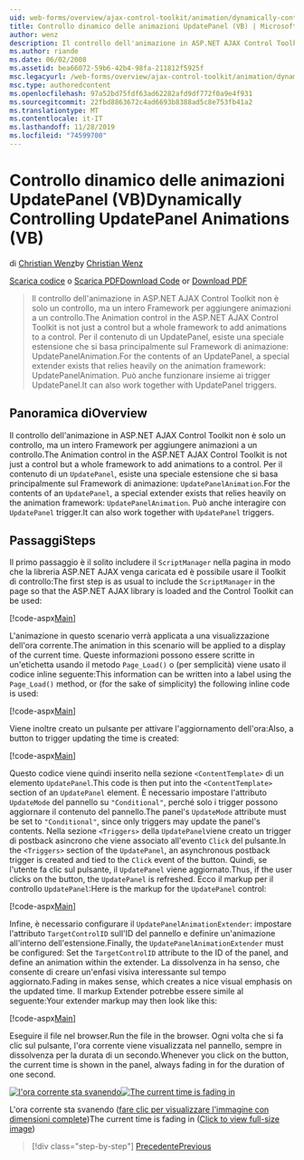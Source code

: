 ```yaml
---
uid: web-forms/overview/ajax-control-toolkit/animation/dynamically-controlling-updatepanel-animations-vb
title: Controllo dinamico delle animazioni UpdatePanel (VB) | Microsoft Docs
author: wenz
description: Il controllo dell'animazione in ASP.NET AJAX Control Toolkit non è solo un controllo, ma un intero Framework per aggiungere animazioni a un controllo. Per il contenuto di un...
ms.author: riande
ms.date: 06/02/2008
ms.assetid: bea66072-59b6-42b4-98fa-211812f5925f
msc.legacyurl: /web-forms/overview/ajax-control-toolkit/animation/dynamically-controlling-updatepanel-animations-vb
msc.type: authoredcontent
ms.openlocfilehash: 97a52bd75fdf63ad62282afd9df772f0a9e4f931
ms.sourcegitcommit: 22fbd8863672c4ad6693b8388ad5c8e753fb41a2
ms.translationtype: MT
ms.contentlocale: it-IT
ms.lasthandoff: 11/28/2019
ms.locfileid: "74599700"
---
```

# <a name="dynamically-controlling-updatepanel-animations-vb"></a><span data-ttu-id="4e5a0-104">Controllo dinamico delle animazioni UpdatePanel (VB)</span><span class="sxs-lookup"><span data-stu-id="4e5a0-104">Dynamically Controlling UpdatePanel Animations (VB)</span></span>

<span data-ttu-id="4e5a0-105">di [Christian Wenz](https://github.com/wenz)</span><span class="sxs-lookup"><span data-stu-id="4e5a0-105">by [Christian Wenz](https://github.com/wenz)</span></span>

<span data-ttu-id="4e5a0-106">[Scarica codice](https://download.microsoft.com/download/9/3/f/93f8daea-bebd-4821-833b-95205389c7d0/UpdatePanelAnimation2.vb.zip) o [Scarica PDF](https://download.microsoft.com/download/b/6/a/b6ae89ee-df69-4c87-9bfb-ad1eb2b23373/updatepanelanimation2VB.pdf)</span><span class="sxs-lookup"><span data-stu-id="4e5a0-106">[Download Code](https://download.microsoft.com/download/9/3/f/93f8daea-bebd-4821-833b-95205389c7d0/UpdatePanelAnimation2.vb.zip) or [Download PDF](https://download.microsoft.com/download/b/6/a/b6ae89ee-df69-4c87-9bfb-ad1eb2b23373/updatepanelanimation2VB.pdf)</span></span>

> <span data-ttu-id="4e5a0-107">Il controllo dell'animazione in ASP.NET AJAX Control Toolkit non è solo un controllo, ma un intero Framework per aggiungere animazioni a un controllo.</span><span class="sxs-lookup"><span data-stu-id="4e5a0-107">The Animation control in the ASP.NET AJAX Control Toolkit is not just a control but a whole framework to add animations to a control.</span></span> <span data-ttu-id="4e5a0-108">Per il contenuto di un UpdatePanel, esiste una speciale estensione che si basa principalmente sul Framework di animazione: UpdatePanelAnimation.</span><span class="sxs-lookup"><span data-stu-id="4e5a0-108">For the contents of an UpdatePanel, a special extender exists that relies heavily on the animation framework: UpdatePanelAnimation.</span></span> <span data-ttu-id="4e5a0-109">Può anche funzionare insieme ai trigger UpdatePanel.</span><span class="sxs-lookup"><span data-stu-id="4e5a0-109">It can also work together with UpdatePanel triggers.</span></span>

## <a name="overview"></a><span data-ttu-id="4e5a0-110">Panoramica di</span><span class="sxs-lookup"><span data-stu-id="4e5a0-110">Overview</span></span>

<span data-ttu-id="4e5a0-111">Il controllo dell'animazione in ASP.NET AJAX Control Toolkit non è solo un controllo, ma un intero Framework per aggiungere animazioni a un controllo.</span><span class="sxs-lookup"><span data-stu-id="4e5a0-111">The Animation control in the ASP.NET AJAX Control Toolkit is not just a control but a whole framework to add animations to a control.</span></span> <span data-ttu-id="4e5a0-112">Per il contenuto di un `UpdatePanel`, esiste una speciale estensione che si basa principalmente sul Framework di animazione: `UpdatePanelAnimation`.</span><span class="sxs-lookup"><span data-stu-id="4e5a0-112">For the contents of an `UpdatePanel`, a special extender exists that relies heavily on the animation framework: `UpdatePanelAnimation`.</span></span> <span data-ttu-id="4e5a0-113">Può anche interagire con `UpdatePanel` trigger.</span><span class="sxs-lookup"><span data-stu-id="4e5a0-113">It can also work together with `UpdatePanel` triggers.</span></span>

## <a name="steps"></a><span data-ttu-id="4e5a0-114">Passaggi</span><span class="sxs-lookup"><span data-stu-id="4e5a0-114">Steps</span></span>

<span data-ttu-id="4e5a0-115">Il primo passaggio è il solito includere il `ScriptManager` nella pagina in modo che la libreria ASP.NET AJAX venga caricata ed è possibile usare il Toolkit di controllo:</span><span class="sxs-lookup"><span data-stu-id="4e5a0-115">The first step is as usual to include the `ScriptManager` in the page so that the ASP.NET AJAX library is loaded and the Control Toolkit can be used:</span></span>

[!code-aspx[Main](dynamically-controlling-updatepanel-animations-vb/samples/sample1.aspx)]

<span data-ttu-id="4e5a0-116">L'animazione in questo scenario verrà applicata a una visualizzazione dell'ora corrente.</span><span class="sxs-lookup"><span data-stu-id="4e5a0-116">The animation in this scenario will be applied to a display of the current time.</span></span> <span data-ttu-id="4e5a0-117">Queste informazioni possono essere scritte in un'etichetta usando il metodo `Page_Load()` o (per semplicità) viene usato il codice inline seguente:</span><span class="sxs-lookup"><span data-stu-id="4e5a0-117">This information can be written into a label using the `Page_Load()` method, or (for the sake of simplicity) the following inline code is used:</span></span>

[!code-aspx[Main](dynamically-controlling-updatepanel-animations-vb/samples/sample2.aspx)]

<span data-ttu-id="4e5a0-118">Viene inoltre creato un pulsante per attivare l'aggiornamento dell'ora:</span><span class="sxs-lookup"><span data-stu-id="4e5a0-118">Also, a button to trigger updating the time is created:</span></span>

[!code-aspx[Main](dynamically-controlling-updatepanel-animations-vb/samples/sample3.aspx)]

<span data-ttu-id="4e5a0-119">Questo codice viene quindi inserito nella sezione `<ContentTemplate>` di un elemento `UpdatePanel`.</span><span class="sxs-lookup"><span data-stu-id="4e5a0-119">This code is then put into the `<ContentTemplate>` section of an `UpdatePanel` element.</span></span> <span data-ttu-id="4e5a0-120">È necessario impostare l'attributo `UpdateMode` del pannello su `"Conditional"`, perché solo i trigger possono aggiornare il contenuto del pannello.</span><span class="sxs-lookup"><span data-stu-id="4e5a0-120">The panel's `UpdateMode` attribute must be set to `"Conditional"`, since only triggers may update the panel's contents.</span></span> <span data-ttu-id="4e5a0-121">Nella sezione `<Triggers>` della `UpdatePanel`viene creato un trigger di postback asincrono che viene associato all'evento `Click` del pulsante.</span><span class="sxs-lookup"><span data-stu-id="4e5a0-121">In the `<Triggers>` section of the `UpdatePanel`, an asynchronous postback trigger is created and tied to the `Click` event of the button.</span></span> <span data-ttu-id="4e5a0-122">Quindi, se l'utente fa clic sul pulsante, il `UpdatePanel` viene aggiornato.</span><span class="sxs-lookup"><span data-stu-id="4e5a0-122">Thus, if the user clicks on the button, the `UpdatePanel` is refreshed.</span></span> <span data-ttu-id="4e5a0-123">Ecco il markup per il controllo `UpdatePanel`:</span><span class="sxs-lookup"><span data-stu-id="4e5a0-123">Here is the markup for the `UpdatePanel` control:</span></span>

[!code-aspx[Main](dynamically-controlling-updatepanel-animations-vb/samples/sample4.aspx)]

<span data-ttu-id="4e5a0-124">Infine, è necessario configurare il `UpdatePanelAnimationExtender`: impostare l'attributo `TargetControlID` sull'ID del pannello e definire un'animazione all'interno dell'estensione.</span><span class="sxs-lookup"><span data-stu-id="4e5a0-124">Finally, the `UpdatePanelAnimationExtender` must be configured: Set the `TargetControlID` attribute to the ID of the panel, and define an animation within the extender.</span></span> <span data-ttu-id="4e5a0-125">La dissolvenza in ha senso, che consente di creare un'enfasi visiva interessante sul tempo aggiornato.</span><span class="sxs-lookup"><span data-stu-id="4e5a0-125">Fading in makes sense, which creates a nice visual emphasis on the updated time.</span></span> <span data-ttu-id="4e5a0-126">Il markup Extender potrebbe essere simile al seguente:</span><span class="sxs-lookup"><span data-stu-id="4e5a0-126">Your extender markup may then look like this:</span></span>

[!code-aspx[Main](dynamically-controlling-updatepanel-animations-vb/samples/sample5.aspx)]

<span data-ttu-id="4e5a0-127">Eseguire il file nel browser.</span><span class="sxs-lookup"><span data-stu-id="4e5a0-127">Run the file in the browser.</span></span> <span data-ttu-id="4e5a0-128">Ogni volta che si fa clic sul pulsante, l'ora corrente viene visualizzata nel pannello, sempre in dissolvenza per la durata di un secondo.</span><span class="sxs-lookup"><span data-stu-id="4e5a0-128">Whenever you click on the button, the current time is shown in the panel, always fading in for the duration of one second.</span></span>

<span data-ttu-id="4e5a0-129">[![l'ora corrente sta svanendo](dynamically-controlling-updatepanel-animations-vb/_static/image2.png)](dynamically-controlling-updatepanel-animations-vb/_static/image1.png)</span><span class="sxs-lookup"><span data-stu-id="4e5a0-129">[![The current time is fading in](dynamically-controlling-updatepanel-animations-vb/_static/image2.png)](dynamically-controlling-updatepanel-animations-vb/_static/image1.png)</span></span>

<span data-ttu-id="4e5a0-130">L'ora corrente sta svanendo ([fare clic per visualizzare l'immagine con dimensioni complete](dynamically-controlling-updatepanel-animations-vb/_static/image3.png))</span><span class="sxs-lookup"><span data-stu-id="4e5a0-130">The current time is fading in ([Click to view full-size image](dynamically-controlling-updatepanel-animations-vb/_static/image3.png))</span></span>

> [!div class="step-by-step"]
> [<span data-ttu-id="4e5a0-131">Precedente</span><span class="sxs-lookup"><span data-stu-id="4e5a0-131">Previous</span></span>](animating-an-updatepanel-control-vb.md)
